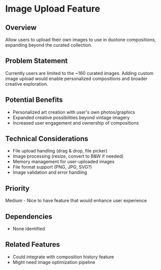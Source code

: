 # Image Upload Feature

## Overview
Allow users to upload their own images to use in duotone compositions, expanding beyond the curated collection.

## Problem Statement
Currently users are limited to the ~160 curated images. Adding custom image upload would enable personalized compositions and broader creative exploration.

## Potential Benefits
- Personalized art creation with user's own photos/graphics
- Expanded creative possibilities beyond vintage imagery
- Increased user engagement and ownership of compositions

## Technical Considerations
- File upload handling (drag & drop, file picker)
- Image processing (resize, convert to B&W if needed)
- Memory management for user-uploaded images
- File format support (PNG, JPG, SVG?)
- Image validation and error handling

## Priority
Medium - Nice to have feature that would enhance user experience

## Dependencies
- None identified

## Related Features
- Could integrate with composition history feature
- Might need image optimization pipeline